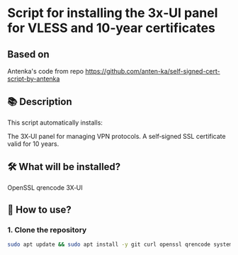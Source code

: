 # Script for installing the 3x‑UI panel for VLESS and 10‑year certificates

## Based on 
Antenka's code from repo https://github.com/anten-ka/self-signed-cert-script-by-antenka

## 📚 Description
This script automatically installs:

The 3X‑UI panel for managing VPN protocols.
A self‑signed SSL certificate valid for 10 years.

## 🛠️ What will be installed?

OpenSSL
qrencode
3X‑UI

## 🚀 How to use?

### 1. Clone the repository

```bash
sudo apt update && sudo apt install -y git curl openssl qrencode systemd && rm -rf ~/self-signed-cert-script && git clone https://github.com/unknown41760/self-signed-cert-script.git && cd self-signed-cert-script && chmod +x self_signed_cert.sh && sudo ./self_signed_cert.sh
